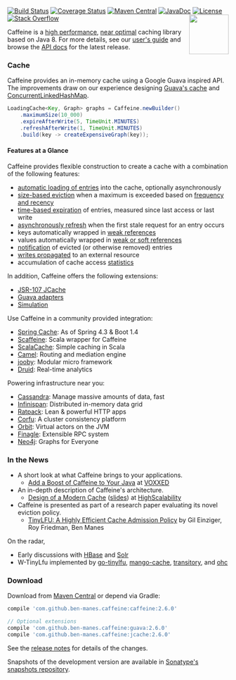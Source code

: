 [![Build Status](https://travis-ci.org/ben-manes/caffeine.svg)](https://travis-ci.org/ben-manes/caffeine)
[![Coverage Status](https://img.shields.io/coveralls/ben-manes/caffeine.svg)](https://coveralls.io/r/ben-manes/caffeine?branch=master)
[![Maven Central](https://maven-badges.herokuapp.com/maven-central/com.github.ben-manes.caffeine/caffeine/badge.svg)](https://maven-badges.herokuapp.com/maven-central/com.github.ben-manes.caffeine/caffeine)
[![JavaDoc](http://www.javadoc.io/badge/com.github.ben-manes.caffeine/caffeine.svg)](http://www.javadoc.io/doc/com.github.ben-manes.caffeine/caffeine)
[![License](http://img.shields.io/:license-apache-brightgreen.svg)](http://www.apache.org/licenses/LICENSE-2.0.html)
[![Stack Overflow](http://img.shields.io/:stack%20overflow-caffeine-brightgreen.svg)](http://stackoverflow.com/questions/tagged/caffeine)
<a href="https://github.com/ben-manes/caffeine/wiki">
<img align="right" height="90px" src="https://raw.githubusercontent.com/ben-manes/caffeine/master/wiki/logo.png">
</a>

Caffeine is a [high performance][benchmarks], [near optimal][efficiency] caching library based on
Java 8. For more details, see our [user's guide][users-guide] and browse the [API docs][javadoc] for
the latest release.

### Cache

Caffeine provides an in-memory cache using a Google Guava inspired API. The improvements draw on our
experience designing [Guava's cache][guava-cache] and [ConcurrentLinkedHashMap][clhm].

```java
LoadingCache<Key, Graph> graphs = Caffeine.newBuilder()
    .maximumSize(10_000)
    .expireAfterWrite(5, TimeUnit.MINUTES)
    .refreshAfterWrite(1, TimeUnit.MINUTES)
    .build(key -> createExpensiveGraph(key));
```

#### Features at a Glance

Caffeine provides flexible construction to create a cache with a combination of the following features:
 * [automatic loading of entries][population] into the cache, optionally asynchronously
 * [size-based eviction][size] when a maximum is exceeded based on [frequency and recency][efficiency]
 * [time-based expiration][time] of entries, measured since last access or last write
 * [asynchronously refresh][refresh] when the first stale request for an entry occurs
 * keys automatically wrapped in [weak references][reference]
 * values automatically wrapped in [weak or soft references][reference]
 * [notification][listener] of evicted (or otherwise removed) entries
 * [writes propagated][writer] to an external resource
 * accumulation of cache access [statistics][statistics]

In addition, Caffeine offers the following extensions:
 * [JSR-107 JCache][jsr107]
 * [Guava adapters][guava-adapter]
 * [Simulation][simulator]

Use Caffeine in a community provided integration:
 * [Spring Cache][spring]: As of Spring 4.3 & Boot 1.4
 * [Scaffeine][scaffeine]: Scala wrapper for Caffeine
 * [ScalaCache][scala-cache]: Simple caching in Scala
 * [Camel][camel]: Routing and mediation engine
 * [jooby][jooby]: Modular micro framework
 * [Druid][druid]: Real-time analytics

Powering infrastructure near you:
 * [Cassandra][cassandra]:  Manage massive amounts of data, fast
 * [Infinispan][infinispan]: Distributed in-memory data grid
 * [Ratpack][ratpack]: Lean & powerful HTTP apps
 * [Corfu][corfu]: A cluster consistency platform
 * [Orbit][orbit]: Virtual actors on the JVM
 * [Finagle][finagle]: Extensible RPC system
 * [Neo4j][neo4j]: Graphs for Everyone

### In the News

 * A short look at what Caffeine brings to your applications.
   * [Add a Boost of Caffeine to Your Java][add-a-boost] at [VOXXED][voxxed]
 * An in-depth description of Caffeine's architecture.
   * [Design of a Modern Cache][modern-cache] ([slides][modern-cache-slides]) at [HighScalability][HighScalability]
 * Caffeine is presented as part of a research paper evaluating its novel eviction policy.
   * [TinyLFU: A Highly Efficient Cache Admission Policy][tinylfu] by Gil Einziger, Roy Friedman, Ben Manes

On the radar,
 * Early discussions with [HBase][hbase] and [Solr][solr]
 * W-TinyLfu implemented by [go-tinylfu][go-tinylfu], [mango-cache][mango-cache], [transitory][transitory], and [ohc][ohc]

### Download

Download from [Maven Central][maven] or depend via Gradle:

```gradle
compile 'com.github.ben-manes.caffeine:caffeine:2.6.0'

// Optional extensions
compile 'com.github.ben-manes.caffeine:guava:2.6.0'
compile 'com.github.ben-manes.caffeine:jcache:2.6.0'
```

See the [release notes][releases] for details of the changes.

Snapshots of the development version are available in
[Sonatype's snapshots repository][snapshots].

[benchmarks]: https://github.com/ben-manes/caffeine/wiki/Benchmarks
[users-guide]: https://github.com/ben-manes/caffeine/wiki
[javadoc]: http://www.javadoc.io/doc/com.github.ben-manes.caffeine/caffeine
[guava-cache]: https://github.com/google/guava/wiki/CachesExplained
[clhm]: https://code.google.com/p/concurrentlinkedhashmap
[population]: https://github.com/ben-manes/caffeine/wiki/Population
[size]: https://github.com/ben-manes/caffeine/wiki/Eviction#size-based
[time]: https://github.com/ben-manes/caffeine/wiki/Eviction#time-based
[refresh]: https://github.com/ben-manes/caffeine/wiki/Refresh
[reference]: https://github.com/ben-manes/caffeine/wiki/Eviction#reference-based
[listener]: https://github.com/ben-manes/caffeine/wiki/Removal
[writer]: https://github.com/ben-manes/caffeine/wiki/Writer
[statistics]: https://github.com/ben-manes/caffeine/wiki/Statistics
[simulator]: https://github.com/ben-manes/caffeine/wiki/Simulator
[guava-adapter]: https://github.com/ben-manes/caffeine/wiki/Guava
[jsr107]: https://github.com/ben-manes/caffeine/wiki/JCache
[maven]: https://maven-badges.herokuapp.com/maven-central/com.github.ben-manes.caffeine/caffeine
[releases]: https://github.com/ben-manes/caffeine/releases
[snapshots]: https://oss.sonatype.org/content/repositories/snapshots
[efficiency]: https://github.com/ben-manes/caffeine/wiki/Efficiency
[tinylfu]: http://arxiv.org/pdf/1512.00727.pdf
[add-a-boost]: https://www.voxxed.com/blog/2015/12/add-a-boost-of-caffeine-to-your-java
[voxxed]: https://www.voxxed.com
[modern-cache]: http://highscalability.com/blog/2016/1/25/design-of-a-modern-cache.html
[modern-cache-slides]: https://docs.google.com/presentation/d/1NlDxyXsUG1qlVHMl4vsUUBQfAJ2c2NsFPNPr2qymIBs
[highscalability]: http://highscalability.com
[spring]: http://docs.spring.io/spring/docs/current/spring-framework-reference/html/cache.html#cache-store-configuration-caffeine
[scala-cache]: https://github.com/cb372/scalacache
[scaffeine]: https://github.com/blemale/scaffeine
[hbase]: https://issues.apache.org/jira/browse/HBASE-15560
[cassandra]: http://cassandra.apache.org
[solr]: https://issues.apache.org/jira/browse/SOLR-8241
[infinispan]: http://infinispan.org/docs/stable/user_guide/user_guide.html#eviction_strategy
[neo4j]: https://github.com/neo4j/neo4j
[ohc]: https://github.com/snazy/ohc
[go-tinylfu]: https://github.com/dgryski/go-tinylfu
[mango-cache]: https://github.com/goburrow/cache
[transitory]: https://github.com/aholstenson/transitory
[ratpack]: https://github.com/ratpack/ratpack
[finagle]: https://github.com/twitter/finagle
[druid]: http://druid.io/docs/latest/development/extensions-core/caffeine-cache.html
[jooby]: http://jooby.org/doc/caffeine
[orbit]: https://github.com/orbit/orbit
[camel]: https://github.com/apache/camel/blob/master/components/camel-caffeine/src/main/docs/caffeine-cache-component.adoc
[corfu]: https://github.com/CorfuDB/CorfuDB
